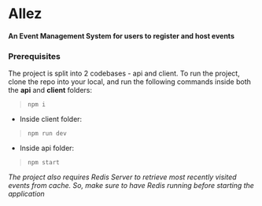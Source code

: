 # Allez
#### An Event Management System for users to register and host events

### Prerequisites
The project is split into 2 codebases - api and client. To run the project, clone the repo into your local, and run the following commands inside both the **api** and **client** folders:
> `npm i`

- Inside client folder:
> `npm run dev`

- Inside api folder:
> `npm start`

*The project also requires Redis Server to retrieve most recently visited events from cache. So, make sure to have Redis running before starting the application*
